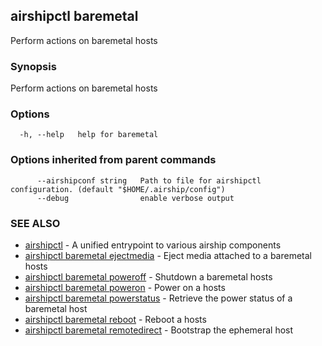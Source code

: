 ## airshipctl baremetal

Perform actions on baremetal hosts

### Synopsis

Perform actions on baremetal hosts

### Options

```
  -h, --help   help for baremetal
```

### Options inherited from parent commands

```
      --airshipconf string   Path to file for airshipctl configuration. (default "$HOME/.airship/config")
      --debug                enable verbose output
```

### SEE ALSO

* [airshipctl](airshipctl.md)	 - A unified entrypoint to various airship components
* [airshipctl baremetal ejectmedia](airshipctl_baremetal_ejectmedia.md)	 - Eject media attached to a baremetal hosts
* [airshipctl baremetal poweroff](airshipctl_baremetal_poweroff.md)	 - Shutdown a baremetal hosts
* [airshipctl baremetal poweron](airshipctl_baremetal_poweron.md)	 - Power on a hosts
* [airshipctl baremetal powerstatus](airshipctl_baremetal_powerstatus.md)	 - Retrieve the power status of a baremetal host
* [airshipctl baremetal reboot](airshipctl_baremetal_reboot.md)	 - Reboot a hosts
* [airshipctl baremetal remotedirect](airshipctl_baremetal_remotedirect.md)	 - Bootstrap the ephemeral host

